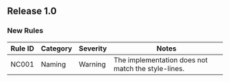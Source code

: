 ## Release 1.0

### New Rules

| Rule ID | Category | Severity | Notes                                              |
|---------|----------|----------|----------------------------------------------------|
| NC001   | Naming   | Warning  | The implementation does not match the style-lines. |